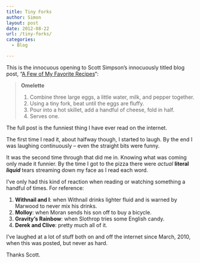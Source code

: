 ```yaml
---
title: Tiny Forks
author: Simon
layout: post
date: 2012-08-22
url: /tiny-forks/
categories:
  - Blog

---
```

This is the innocuous opening to Scott Simpson&#8217;s innocuously titled blog post, &#8220;[A Few of My Favorite Recipes][1]&#8220;:

> **Omelette**
> 
>   1. Combine three large eggs, a little water, milk, and pepper together. 
>   2. Using a tiny fork, beat until the eggs are fluffy. 
>   3. Pour into a hot skillet, add a handful of cheese, fold in half. 
>   4. Serves one. 

The full post is the funniest thing I have ever read on the internet.

The first time I read it, about halfway though, I started to laugh. By the end I was laughing continuously &#8211; even the straight bits were funny.

It was the second time through that did me in. Knowing what was coming only made it funnier. By the time I got to the pizza there were _actual_ **literal** **_liquid_** tears streaming down my face as I read each word.

I&#8217;ve only had this kind of reaction when reading or watching something a handful of times. For reference:

  1. **Withnail and I**: when Withnail drinks lighter fluid and is warned by Marwood to never mix his drinks.
  2. **Molloy**: when Moran sends his son off to buy a bicycle.
  3. **Gravity&#8217;s Rainbow**: when Slothrop tries some English candy.
  4. **Derek and Clive**: pretty much all of it.

I&#8217;ve laughed at a lot of stuff both on and off the internet since March, 2010, when this was posted, but never as hard.

Thanks Scott.

 [1]: http://yourmonkeycalled.com/post/460416114/a-few-of-my-favorite-recipes